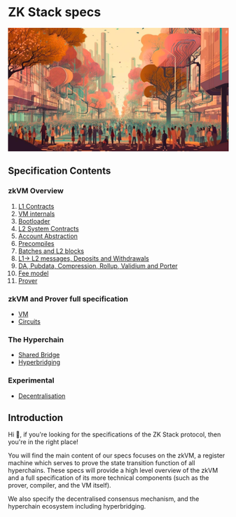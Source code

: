 # ZK Stack specs

![Logo](./zk-the-collective-action.jpeg)

## Specification Contents

### zkVM Overview
1. [L1 Contracts](./zkVM/high_level/1_l1_smart_contracts.md)
1. [VM internals](./zkVM/high_level/2_vm_internals.md)
1. [Bootloader](./zkVM/high_level/3_bootloader.md)
1. [L2 System Contracts](./zkVM/high_level/4_system_contracts.md)
1. [Account Abstraction](./zkVM/high_level/5_account_abstraction.md)
1. [Precompiles](./zkVM/high_level/6_elliptic_curve_precompiles.md)
1. [Batches and L2 blocks](./zkVM/high_level/7_batches_L2_blocks.md)
1. [L1-> L2 messages, Deposits and Withdrawals](./zkVM/high_level/8_handling_L1→L2_ops.md)
1. [DA, Pubdata, Compression, Rollup, Validium and Porter](./zkVM/high_level/9_handling_pubdata_in_boojum/bytecode_compression.md)
1. [Fee model](./zkVM/high_level/10_fee_model/fee_model.md)
1. [Prover](./zkVM/high_level/11_prover/zk_intuition.md)

### zkVM and Prover full specification
- [VM](./zkVM/VM_and_prover/VM_section/zkSync_era_virtual_machine_primer.md)
- [Circuits](./zkVM/VM_and_prover/circuits_section/intro_to_zkSync’s_ZK.md)

### The Hyperchain
- [Shared Bridge](./the_hyperchain/1_shared_bridge.md)
- [Hyperbridging](./the_hyperchain/2_hyperbridges.md)

### Experimental

- [Decentralisation](./zkVM/Decentralisation/network_design_for_zkSync_BFT.md)

## Introduction

Hi 👋, if you're looking for the specifications of the ZK Stack protocol, then you're in the
right place!

You will find the main content of our specs focuses on the zkVM, a register machine which serves
to prove the state transition function of all hyperchains. These specs will provide a high level
overview of the zkVM and a full specification of its more technical components (such as the prover,
compiler, and the VM itself).

We also specify the decentralised consensus mechanism, and the hyperchain ecosystem including hyperbridging.
